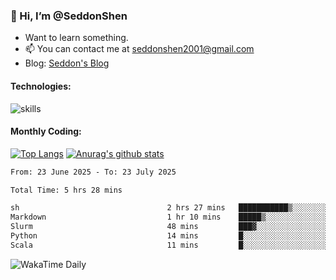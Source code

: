 ### 👋 Hi, I’m @SeddonShen
- Want to learn something.
- 📫 You can contact me at seddonshen2001@gmail.com
- Blog: [Seddon's Blog](https://seddonshen.github.io/)
#### Technologies:

![skills](https://skillicons.dev/icons?i=scala,js,html,css,bootstrap,jquery,c,cpp,cloudflare,django,docker,flask,git,github,githubactions,linux,latex,mysql,nodejs,ps,php,pr,py,raspberrypi,redis,unreal,v,vscode,vue,bash)

#### Monthly Coding:
[![Top Langs](https://github-readme-stats.vercel.app/api/top-langs?username=seddonshen&show_icons=true&locale=en&layout=compact&hide=html&langs_count=8)](https://github.com/SeddonShen/)
[![Anurag's github stats](https://github-readme-stats.vercel.app/api?username=SeddonShen&count_private=true&show_icons=true)](https://github.com/anuraghazra/github-readme-stats)
<!--START_SECTION:waka-->

```txt
From: 23 June 2025 - To: 23 July 2025

Total Time: 5 hrs 28 mins

sh                                 2 hrs 27 mins   ███████████▒░░░░░░░░░░░░░   44.86 %
Markdown                           1 hr 10 mins    █████▒░░░░░░░░░░░░░░░░░░░   21.51 %
Slurm                              48 mins         ███▓░░░░░░░░░░░░░░░░░░░░░   14.68 %
Python                             14 mins         █░░░░░░░░░░░░░░░░░░░░░░░░   04.45 %
Scala                              11 mins         █░░░░░░░░░░░░░░░░░░░░░░░░   03.65 %
```

<!--END_SECTION:waka-->

![WakaTime Daily](https://wakatime.com/share/@seddon2001/61a7e342-5f12-4fea-bf92-1fac161e97d6.svg)
<!---
SeddonShen/SeddonShen is a ✨ special ✨ repository because its `README.md` (this file) appears on your GitHub profile.
You can click the Preview link to take a look at your changes.
--->
